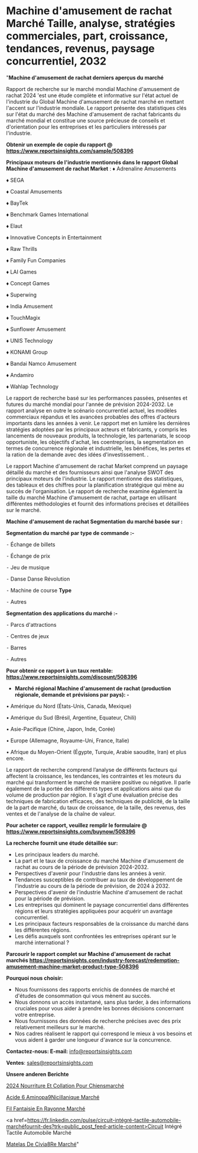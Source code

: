 # Machine d'amusement de rachat Marché Taille, analyse, stratégies commerciales, part, croissance, tendances, revenus, paysage concurrentiel, 2032

"<strong>Machine d'amusement de rachat derniers aperçus du marché</strong>

Rapport de recherche sur le marché mondial Machine d'amusement de rachat 2024 'est une étude complète et informative sur l'état actuel de l'industrie du Global Machine d'amusement de rachat marché en mettant l'accent sur l'industrie mondiale. Le rapport présente des statistiques clés sur l'état du marché des Machine d'amusement de rachat fabricants du marché mondial et constitue une source précieuse de conseils et d'orientation pour les entreprises et les particuliers intéressés par l'industrie.

<strong>Obtenir un exemple de copie du rapport @ <a href=https://www.reportsinsights.com/sample/508396>https://www.reportsinsights.com/sample/508396</a></strong>

<strong>Principaux moteurs de l'industrie mentionnés dans le rapport Global Machine d'amusement de rachat Market</strong> :
♦ Adrenaline Amusements

♦ SEGA

♦ Coastal Amusements

♦ BayTek

♦ Benchmark Games International

♦ Elaut

♦ Innovative Concepts in Entertainment

♦ Raw Thrills

♦ Family Fun Companies

♦ LAI Games

♦ Concept Games

♦ Superwing

♦ India Amusement

♦ TouchMagix

♦ Sunflower Amusement

♦ UNIS Technology

♦ KONAMI Group

♦ Bandai Namco Amusement

♦ Andamiro

♦ Wahlap Technology

Le rapport de recherche basé sur les performances passées, présentes et futures du marché mondial pour l'année de prévision 2024-2032. Le rapport analyse en outre le scénario concurrentiel actuel, les modèles commerciaux répandus et les avancées probables des offres d'acteurs importants dans les années à venir. Le rapport met en lumière les dernières stratégies adoptées par les principaux acteurs et fabricants, y compris les lancements de nouveaux produits, la technologie, les partenariats, le scoop opportuniste, les objectifs d'achat, les coentreprises, la segmentation en termes de concurrence régionale et industrielle, les bénéfices, les pertes et la ration de la demande avec des idées d'investissement. .

Le rapport Machine d'amusement de rachat Market comprend un paysage détaillé du marché et des fournisseurs ainsi que l'analyse SWOT des principaux moteurs de l'industrie. Le rapport mentionne des statistiques, des tableaux et des chiffres pour la planification stratégique qui mène au succès de l'organisation. Le rapport de recherche examine également la taille du marché Machine d'amusement de rachat, partage en utilisant différentes méthodologies et fournit des informations précises et détaillées sur le marché.

<strong>Machine d'amusement de rachat Segmentation du marché basée sur :</strong>

<strong>Segmentation du marché par type de commande :-</strong>

⁃ Échange de billets

⁃ Échange de prix

⁃ Jeu de musique

⁃ Danse Danse Révolution

⁃ Machine de course <strong>Type</strong>

⁃ Autres

<strong>Segmentation des applications du marché :-</strong>

⁃ Parcs d'attractions

⁃ Centres de jeux

⁃ Barres

⁃ Autres

<strong>Pour obtenir ce rapport à un taux rentable: <a href=https://www.reportsinsights.com/discount/508396>https://www.reportsinsights.com/discount/508396</a></strong>
<ul>
  <li><strong>Marché régional Machine d'amusement de rachat (production régionale, demande et prévisions par pays): -</strong></li>
</ul>
• Amérique du Nord (États-Unis, Canada, Mexique)

• Amérique du Sud (Brésil, Argentine, Equateur, Chili)

• Asie-Pacifique (Chine, Japon, Inde, Corée)

• Europe (Allemagne, Royaume-Uni, France, Italie)

• Afrique du Moyen-Orient (Égypte, Turquie, Arabie saoudite, Iran) et plus encore.

Le rapport de recherche comprend l’analyse de différents facteurs qui affectent la croissance, les tendances, les contraintes et les moteurs du marché qui transforment le marché de manière positive ou négative. Il parle également de la portée des différents types et applications ainsi que du volume de production par région. Il s'agit d'une évaluation précise des techniques de fabrication efficaces, des techniques de publicité, de la taille de la part de marché, du taux de croissance, de la taille, des revenus, des ventes et de l'analyse de la chaîne de valeur.

<strong>Pour acheter ce rapport, veuillez remplir le formulaire @   <a href=https://www.reportsinsights.com/buynow/508396>https://www.reportsinsights.com/buynow/508396</a></strong>

<strong>La recherche fournit une étude détaillée sur:</strong>
<ul>
  <li>Les principaux leaders du marché.</li>
  <li>La part et le taux de croissance du marché Machine d'amusement de rachat au cours de la période de prévision 2024-2032.</li>
  <li>Perspectives d'avenir pour l'industrie dans les années à venir.</li>
  <li>Tendances susceptibles de contribuer au taux de développement de l'industrie au cours de la période de prévision, de 2024 à 2032.</li>
  <li>Perspectives d'avenir de l'industrie Machine d'amusement de rachat pour la période de prévision.</li>
  <li>Les entreprises qui dominent le paysage concurrentiel dans différentes régions et leurs stratégies appliquées pour acquérir un avantage concurrentiel.</li>
  <li>Les principaux facteurs responsables de la croissance du marché dans les différentes régions.</li>
  <li>Les défis auxquels sont confrontées les entreprises opérant sur le marché international ?</li>
</ul>

<strong>Parcourir le rapport complet sur Machine d'amusement de rachat marchés <a href=https://reportsinsights.com/industry-forecast/redemption-amusement-machine-market-product-type-508396>https://reportsinsights.com/industry-forecast/redemption-amusement-machine-market-product-type-508396</a></strong>

<strong>Pourquoi nous choisir:</strong>
<ul>
  <li>Nous fournissons des rapports enrichis de données de marché et d'études de consommation qui vous mènent au succès.</li>
  <li>Nous donnons un accès instantané, sans plus tarder, à des informations cruciales pour vous aider à prendre les bonnes décisions concernant votre entreprise.</li>
  <li>Nous fournissons des données de recherche précises avec des prix relativement meilleurs sur le marché.</li>
  <li>Nos cadres réalisent le rapport qui correspond le mieux à vos besoins et vous aident à garder une longueur d'avance sur la concurrence.</li>
</ul>
<strong>Contactez-nous:
</strong><strong>E-mail:</strong> <a href=mailto:info@reportsinsights.com>info@reportsinsights.com</a>

<strong>Ventes</strong>: <a href=mailto:sales@reportsinsights.com>sales@reportsinsights.com</a>

<strong>Unsere anderen Berichte</strong>

<a href=https://www.linkedin.com/pulse/2024-nourriture-et-collation-pour-chiensmarch%C3%A9-kefff/>2024 Nourriture Et Collation Pour Chiensmarché</a>

<a href=https://www.linkedin.com/pulse/acide-6-aminop%C3%A9nicillanique-march%C3%A9-de-la-n9mdc/>Acide 6 Aminopa9Nicillanique Marché</a>

<a href=https://www.linkedin.com/pulse/fil-fantaisie-en-rayonne-marché-couverture-aejrc/>Fil Fantaisie En Rayonne Marché</a>

<a href=https://fr.linkedin.com/pulse/circuit-intégré-tactile-automobile-marchéfournit-des?trk=public_post_feed-article-content>Circuit Intégré Tactile Automobile Marché</a>

<a href=https://www.linkedin.com/pulse/matelas-de-civi%C3%A8re-march%C3%A9-taille-part-perspectives-41jnf/>Matelas De Civia8Re Marché</a>"
